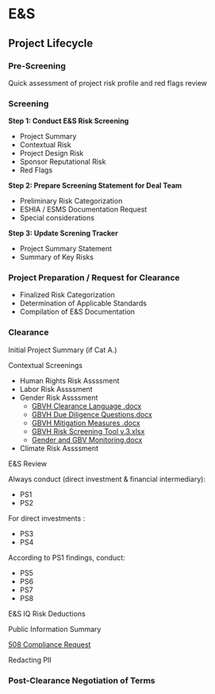 # E&S

## Project Lifecycle

### Pre-Screening

Quick assessment of project risk profile and red flags review

### Screening

**Step 1: Conduct E&S Risk Screening**

- Project Summary
- Contextual Risk
- Project Design Risk
- Sponsor Reputational Risk
- Red Flags

**Step 2: Prepare Screening Statement for Deal Team**

- Preliminary Risk Categorization
- ESHIA / ESMS Documentation Request
- Special considerations

**Step 3: Update Screning Tracker**

- Project Summary Statement
- Summary of Key Risks

### Project Preparation / Request for Clearance

- Finalized Risk Categorization
- Determination of Applicable Standards
- Compilation of E&S Documentation

### Clearance

Initial Project Summary (if Cat A.)

Contextual Screenings
  * Human Rights Risk Assssment
  * Labor Risk Assssment
  * Gender Risk Assssment
    - [GBVH Clearance Language .docx](https://dfcgov.sharepoint.com/sites/ENVandSOCJOINTResources/Shared%20Documents/E%26S%20Policies%20and%20Procedures/07.%20GBVH%20%26%20Gender%20Risk/DFC%20GBVH%20Tools/GBVH%20Clearance%20Language%20.docx)
    - [GBVH Due Diligence Questions.docx](https://dfcgov.sharepoint.com/sites/ENVandSOCJOINTResources/Shared%20Documents/E%26S%20Policies%20and%20Procedures/07.%20GBVH%20%26%20Gender%20Risk/DFC%20GBVH%20Tools/GBVH%20Due%20Diligence%20Questions.docx)
    - [GBVH Mitigation Measures .docx](https://dfcgov.sharepoint.com/sites/ENVandSOCJOINTResources/Shared%20Documents/E%26S%20Policies%20and%20Procedures/07.%20GBVH%20%26%20Gender%20Risk/DFC%20GBVH%20Tools/GBVH%20Mitigation%20Measures%20.docx)
    - [GBVH Risk Screening Tool v.3.xlsx](https://dfcgov.sharepoint.com/sites/ENVandSOCJOINTResources/Shared%20Documents/E%26S%20Policies%20and%20Procedures/07.%20GBVH%20%26%20Gender%20Risk/DFC%20GBVH%20Tools/GBVH%20Risk%20Screening%20Tool%20v.3.xlsx)
    - [Gender and GBV Monitoring.docx](https://dfcgov.sharepoint.com/sites/ENVandSOCJOINTResources/Shared%20Documents/E%26S%20Policies%20and%20Procedures/07.%20GBVH%20%26%20Gender%20Risk/DFC%20GBVH%20Tools/Gender%20and%20GBV%20Monitoring.docx)
  * Climate Risk Assssment

E&S Review

Always conduct (direct investment & financial intermediary):

  - PS1
  - PS2

For direct investments :

  - PS3
  - PS4

According to PS1 findings, conduct:

  - PS5
  - PS6
  - PS7
  - PS8

E&S IQ Risk Deductions

Public Information Summary

[508 Compliance Request](https://dfcgov.sharepoint.com/sites/508)

Redacting PII
    
### Post-Clearance Negotiation of Terms


